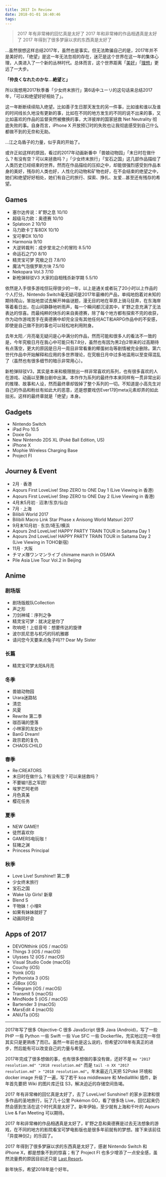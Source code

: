 ```yaml
---
title: 2017 In Review
date: 2018-01-01 16:40:46
tags:
---
```


> 2017 年有非常棒的回忆真是太好了
> 2017 年和非常棒的作品相遇真是太好了
> 2017 年得到了很多梦寐以求的东西真是太好了

…虽然很想这样总结2017年，虽然也是事实。但无法欺骗自己的是，2017年并不是美好的，「绝望」是这一年无法忽视的存在，迷茫是这个世界在这一年的集体心理，人类进入了一个新的丛林时代。总体而言，这个世界距离「[美好](https://52poke.com/post/2534/)」「[理想](https://wiki.52poke.com/wiki/KISEKI)」更远了一大步。

**「仲良くなれたのかな…絶望と」**

所以我想用2017秋季番「少女终末旅行」第6话中ユーリ的这句话来总结2017年，「可以和绝望好好相处了」。

这一年断断续续陷入绝望。比如善子生日那天发生的另一件事，比如谁和谁以及谁的时间线长久地没有更新的事，比如在不同的地方发生的不同的说不出来的事，又比如喜欢的作品的监督突然被撤换的事，大洋彼岸的国家拯救 Net Neutrality 彻底失败的事。自身而言，iPhone X 开放预订时的失败也让我彻底感受到自己什么都做不到的无奈和无助。

…江之岛盾子的力量，似乎真的开始了。

或许正如这样的原因，看过的2017年动画新番中「兽娘动物园」「末日时在做什么？有没有空？可以来拯救吗？」「少女终末旅行」「宝石之国」这几部作品描绘了人类历史已经结束的世界。然而在作品描绘的压抑之中，却能很强烈感受到作品本身的美好，残存的人类也好，人性化的动物和矿物也好，在不会结束的绝望之中，她们和绝望好好相处，她们有自己的旅行、探索、挣扎、友爱…甚至还有残存的希望。

## Games

* 塞尔达传说：旷野之息 10/10
* 超级马力欧：奥德赛 10/10
* Splatoon 2 10/10
* 马力欧卡丁车8DX 10/10
* 宝可拳DX 10/10
* Harmonia 9/10
* 大逆转裁判：成步堂龙之介的冒险 8.5/10
* 命运石之门0 8/10
* 精灵宝可梦 究极之日 7.8/10
* 魔法气泡俄罗斯方块 7.5/10
* Nekopara Vol.3 7/10
* 新枪弹辩驳V3 大家的自相残杀新学期 5.5/10

依然是入手很多游戏但玩得很少的一年，以上是通关或者玩了20小时以上作品的个人打分。Nintendo Switch毫无疑问是2017年最棒的产品，单纯地抱着对未知的期待爬山，笨拙地尝试去解开神庙谜题，漫无目的地在草原上骑马狂奔，在东海岸等着看日出，在山间静静地听雨声，每一个瞬间都沉浸其中，旷野之息充满了无法表达的惊喜。而最纯粹的快乐的来自奥德赛，除了每个地方都有探索不完的收获，作为动作游戏苦手在奥德赛中却完全没有其他任何ACT和ARPG作品中的不安感，即使是自己做不到的事也可以轻松地利用附身。

去年太阳／月亮毫无疑问是心中满分的作品，然而可能和很多人的看法不一致的是，今年究极日月在我心中可能只有7.8分，虽然也有因为黑2白2带来的过高期待有点落空，更大的原因是日月一周目非常看重的椰蛋树岛等剧情被完全删除。第六世代作品中开始解释和应用的多世界理论，在究极日月中过多地滥用以至变得混乱了（虽然也有很多细节的暗示非常用心）。

新枪弹辩驳V3，其实是本来和极限脱出一样非常喜欢的系列，也有很多喜欢的人在游戏、动画以至舞台剧中出演。本作作为系列的最终作本来同样有一贯非常出彩的推理、故事和人设，然而最终章却毁掉了整个系列的一切。不知道是小高先生对自己的作品和粉丝有如此大的恶意，还是想要戏仿Ever17的meta元素却弄的如此拙劣。这样的最终章就是「绝望」本身。

## Gadgets

* Nintendo Switch
* iPad Pro 10.5
* Doxie Go
* New Nintendo 2DS XL (Poké Ball Edition, US)
* iPhone X
* Mophie Wireless Charging Base
* Project FI

## Journey & Event

* 2月 · 香港
* Aqours First LoveLive! Step ZERO to ONE Day 1 (Live Viewing in 香港)
* Aqours First LoveLive! Step ZERO to ONE Day 2 (Live Viewing in 香港)
* 4月末5月初 · 沼津/东京/仙台
* 7月 · 上海
* Bilibili World 2017
* Bilibili Macro Link Star Phase x Anisong World Matsuri 2017
* 9月末10月初 · 东京/埼玉/横浜
* Aqours 2nd LoveLive! HAPPY PARTY TRAIN TOUR in Saitama Day 1
* Aqours 2nd LoveLive! HAPPY PARTY TRAIN TOUR in Saitama Day 2 (Live Viewing in TOHO新宿)
* 11月 · 大阪
* チマメ隊ワンマンライブ chimame march in OSAKA
* Pile Asia Live Tour Vol.2 in Beijing

## Anime

### 剧场版

* 剧场版舰队Collection
* 声之形
* 刀剑神域：序列之争
* 精灵宝可梦：就决定是你了
* 吹响吧！上低音号：想要传达的旋律
* 波尔凯尼恩与机巧的玛机雅娜
* 请问您今天要来点兔子吗?? Dear My Sister

### 长篇

* 精灵宝可梦太阳&月亮

### 冬季

* 兽娘动物园
* Urara迷路帖
* 清恋
* 风夏
* Rewrite 第二季
* 珈百璃的堕落
* 小林家的龙女仆
* BanG Dream!
* 政宗君的复仇
* CHAOS:CHILD

### 春季

* Re:CREATORS
* 末日时在做什么？有没有空？可以来拯救吗？
* 不要输!!恶之军团!
* 埃罗芒阿老师
* 月色真美
* 樱花任务

### 夏季

* NEW GAME!!
* 徒然喜欢你
* GAMERS电玩咖！
* 狂赌之渊
* Princess Principal

### 秋季

* Love Live! Sunshine!! 第二季
* 少女终末旅行
* 宝石之国
* Wake Up Girls! 新章
* Blend S
* 干物妹！小埋R
* 如果有妹妹就好了
* 动画同好会

## Apps of 2017

* DEVONthink (iOS / macOS)
* Things 3 (iOS / macOS)
* Ulysses 12 (iOS / macOS)
* Visual Studio Code (macOS)
* Couchy (iOS)
* Yoink (iOS)
* Pythonista 3 (iOS)
* JSBox (iOS)
* Telegram (iOS / macOS)
* Transmit 5 (macOS)
* MindNode 5 (iOS / macOS)
* Bartender 3 (macOS)
* MarsEdit 4 (macOS)
* ANiUTa (iOS)

---- 

2017年写了很多 Objective-C 很多 JavaScript 很多 Java (Android)，写了一些 PHP 一些 Python 一些 Swift 一些 Vue SFC 一些 Dockerfile，充实地过完一年但其实只是更熟练了而已。虽然一年前也是这么说的，但希望2018年有真正的进步，然后能有可以改变自己的力量与希望。

2017年完成了很多想做的事，也有很多想做的事没有做，还好不是 `mv "2017 resolution.md" "2018 resolution.md"` 而是 `tail -n XX "2017 resolution.md" > "2018 resolution.md"`。年末最近几天把 52Poké 环境和 docker image 升级了一遍，写了若干 koa middleware 和 MediaWiki 插件，新年首先要把 Wiki 的图片库迁往 S3，解决迫近的存储空间告竭。

2017 年有非常棒的回忆真是太好了，去了 LoveLive! Sunshine!! 的家乡沼津和很多作品的圣地旅行，玩了几十公里 Pokémon GO，看了很多场 Live，回忆起来仍然会感到生活在这个时代真是太好了。新年伊始，至少就有上海和千叶的 Aqours Live & Fan Meeting 可以期待。

2017 年和非常棒的作品相遇真是太好了，旷野之息和奥德赛是过去无法想象的游戏，在不同的地方的影院看宝可梦电影版也是很多年前就有的梦想。接下来该前往「异度神剑2」的乐园了。

2017 年得到了很多梦寐以求的东西真是太好了，感谢 Nintendo Switch 和 iPhone X，都是想象不到的惊喜；有了 Project FI 也多少增添了一点安全感，虽然流量费的原因目前还只是 [Last Resort](https://wiki.52poke.com/wiki/%E7%8F%8D%E8%97%8F%EF%BC%88%E6%8B%9B%E5%BC%8F%EF%BC%89)。

新年快乐，希望2018年是个好年。